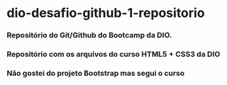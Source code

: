 # dio-desafio-github-1-repositorio
### Repositório do Git/Github do Bootcamp da DIO.
### Repositório com os arquivos do curso HTML5 + CSS3 da DIO
### Não gostei do projeto Bootstrap mas segui o curso
